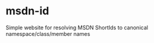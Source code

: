 msdn-id
=======

Simple website for resolving MSDN ShortIds to canonical namespace/class/member names